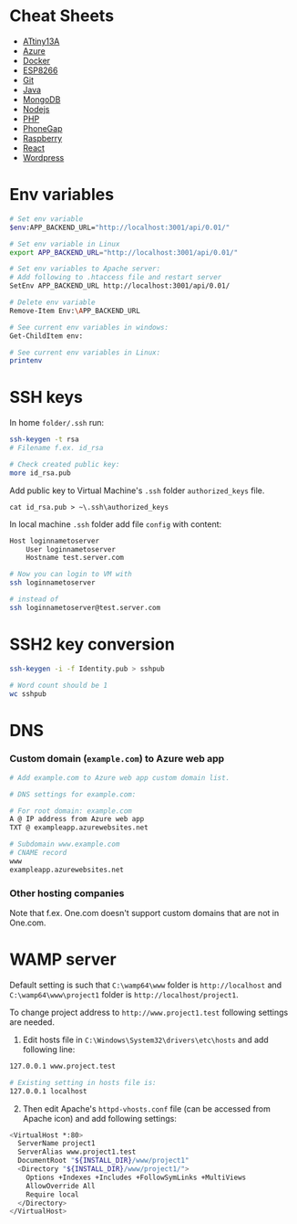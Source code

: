 # Cheat Sheets
* [ATtiny13A](ATtiny13A.md)
* [Azure](Azure.md)
* [Docker](docker.md)
* [ESP8266](ESP8266.md)
* [Git](git.md)
* [Java](Java.md)
* [MongoDB](MongoDB.md)
* [Nodejs](Nodejs.md)
* [PHP](PHP.md)
* [PhoneGap](PhoneGap.md)
* [Raspberry](Raspberry.md)
* [React](React.md)
* [Wordpress](Wordpress.md)


# Env variables

```sh
# Set env variable
$env:APP_BACKEND_URL="http://localhost:3001/api/0.01/"

# Set env variable in Linux
export APP_BACKEND_URL="http://localhost:3001/api/0.01/"

# Set env variables to Apache server: 
# Add following to .htaccess file and restart server
SetEnv APP_BACKEND_URL http://localhost:3001/api/0.01/

# Delete env variable
Remove-Item Env:\APP_BACKEND_URL

# See current env variables in windows:
Get-ChildItem env:

# See current env variables in Linux:
printenv
```

# SSH keys

In home `folder/.ssh` run:

```sh
ssh-keygen -t rsa
# Filename f.ex. id_rsa

# Check created public key:
more id_rsa.pub
```

Add public key to Virtual Machine's `.ssh` folder `authorized_keys` file.

```
cat id_rsa.pub > ~\.ssh\authorized_keys
```

In local machine `.ssh` folder add file `config` with content:
```sh
Host loginnametoserver
	User loginnametoserver
	Hostname test.server.com
```

```sh
# Now you can login to VM with 
ssh loginnametoserver

# instead of 
ssh loginnametoserver@test.server.com
```

# SSH2 key conversion

```sh
ssh-keygen -i -f Identity.pub > sshpub

# Word count should be 1
wc sshpub
```

# DNS

### Custom domain (`example.com`) to Azure web app

```sh
# Add example.com to Azure web app custom domain list.

# DNS settings for example.com:

# For root domain: example.com
A @ IP address from Azure web app
TXT @ exampleapp.azurewebsites.net

# Subdomain www.example.com
# CNAME record
www
exampleapp.azurewebsites.net
```

### Other hosting companies

Note that f.ex. One.com doesn't support custom domains that are not in One.com.


# WAMP server

Default setting is such that `C:\wamp64\www` folder is `http://localhost` and `C:\wamp64\www\project1` folder is `http://localhost/project1`.

To change project address to `http://www.project1.test` following settings are needed.

1. Edit hosts file in `C:\Windows\System32\drivers\etc\hosts` and add following line:

```sh
127.0.0.1 www.project.test

# Existing setting in hosts file is:
127.0.0.1 localhost
```

2. Then edit Apache's `httpd-vhosts.conf` file (can be accessed from Apache icon) and add following settings:

```sh
<VirtualHost *:80>
  ServerName project1
  ServerAlias www.project1.test
  DocumentRoot "${INSTALL_DIR}/www/project1"
  <Directory "${INSTALL_DIR}/www/project1/">
    Options +Indexes +Includes +FollowSymLinks +MultiViews
    AllowOverride All
    Require local
  </Directory>
</VirtualHost>
```

